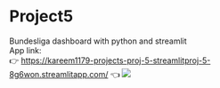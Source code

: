 # Project5
Bundesliga dashboard with python and streamlit
<br /> App link: 
<br /> :point_right: https://kareem1179-projects-proj-5-streamlitproj-5-8g6won.streamlitapp.com/ :point_left:
![](Project5/bundesliga_logo.png)
